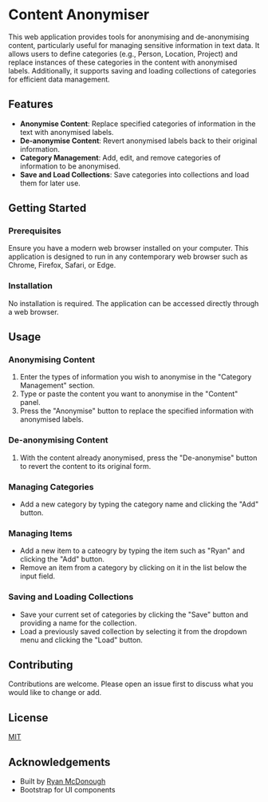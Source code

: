 # Content Anonymiser

This web application provides tools for anonymising and de-anonymising content, particularly useful for managing sensitive information in text data. It allows users to define categories (e.g., Person, Location, Project) and replace instances of these categories in the content with anonymised labels. Additionally, it supports saving and loading collections of categories for efficient data management.

## Features

- **Anonymise Content**: Replace specified categories of information in the text with anonymised labels.
- **De-anonymise Content**: Revert anonymised labels back to their original information.
- **Category Management**: Add, edit, and remove categories of information to be anonymised.
- **Save and Load Collections**: Save categories into collections and load them for later use.

## Getting Started

### Prerequisites

Ensure you have a modern web browser installed on your computer. This application is designed to run in any contemporary web browser such as Chrome, Firefox, Safari, or Edge.

### Installation

No installation is required. The application can be accessed directly through a web browser.

## Usage

### Anonymising Content

1. Enter the types of information you wish to anonymise in the "Category Management" section.
2. Type or paste the content you want to anonymise in the "Content" panel.
3. Press the "Anonymise" button to replace the specified information with anonymised labels.

### De-anonymising Content

1. With the content already anonymised, press the "De-anonymise" button to revert the content to its original form.

### Managing Categories

- Add a new category by typing the category name and clicking the "Add" button.

### Managing Items

- Add a new item to a cateogry by typing the item such as "Ryan" and clicking the "Add" button.
- Remove an item from a category by clicking on it in the list below the input field.

### Saving and Loading Collections

- Save your current set of categories by clicking the "Save" button and providing a name for the collection.
- Load a previously saved collection by selecting it from the dropdown menu and clicking the "Load" button.

## Contributing

Contributions are welcome. Please open an issue first to discuss what you would like to change or add.

## License

[MIT](https://choosealicense.com/licenses/mit/)

## Acknowledgements

- Built by [Ryan McDonough](https://ryanmcdonough.co.uk)
- Bootstrap for UI components
